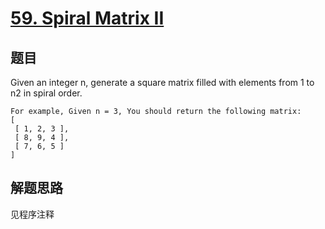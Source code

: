 # [59. Spiral Matrix II](https://leetcode.com/problems/spiral-matrix-ii/)

## 题目
Given an integer n, generate a square matrix filled with elements from 1 to n2 in spiral order.

```
For example, Given n = 3, You should return the following matrix:
[
 [ 1, 2, 3 ],
 [ 8, 9, 4 ],
 [ 7, 6, 5 ]
]
```
## 解题思路

见程序注释
